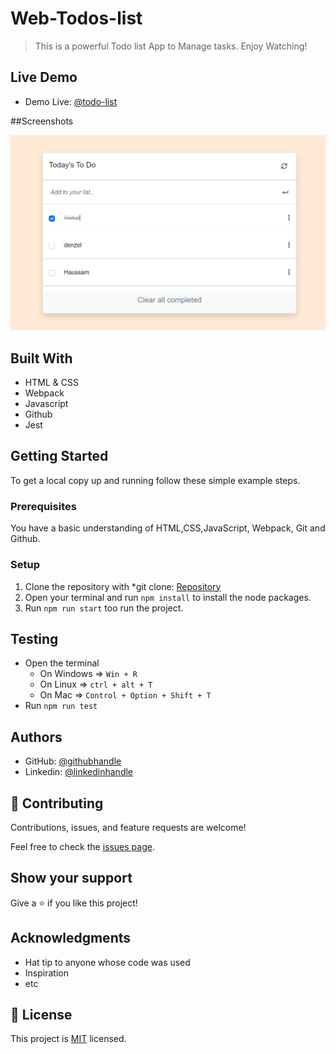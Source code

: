 # Web-Todos-list

> This is a powerful Todo list App to Manage tasks. Enjoy Watching!

## Live Demo

- Demo Live: [@todo-list](https://hector096.github.io/Web-Todos-list/dist)

##Screenshots

![screenshot](./assets/images/screenshot.PNG)

## Built With

- HTML & CSS
- Webpack
- Javascript
- Github
- Jest

## Getting Started

To get a local copy up and running follow these simple example steps.

### Prerequisites

You have a basic understanding of HTML,CSS,JavaScript, Webpack, Git and Github. 

### Setup

1. Clone the repository with *git clone: [Repository](https://github.com/Hector096/Web-Todos-list)  
2.  Open your terminal and run `npm install` to install the node packages.
3. Run `npm run start` too run the project.


## Testing

- Open the terminal
  - On Windows => `Win + R`
  - On Linux => `ctrl + alt + T`
  - On Mac => `Control + Option + Shift + T`
- Run `npm run test`

## Authors

- GitHub: [@githubhandle](https://github.com/Hector096)
- Linkedin: [@linkedinhandle](https://www.linkedin.com/in/vishal-verma-9191b8126/)



## 🤝 Contributing

Contributions, issues, and feature requests are welcome!

Feel free to check the [issues page](https://github.com/Hector096/Web-Todos-list/issues).

## Show your support

Give a ⭐️ if you like this project!

## Acknowledgments

- Hat tip to anyone whose code was used
- Inspiration
- etc

## 📝 License

This project is [MIT](./MIT.md) licensed.